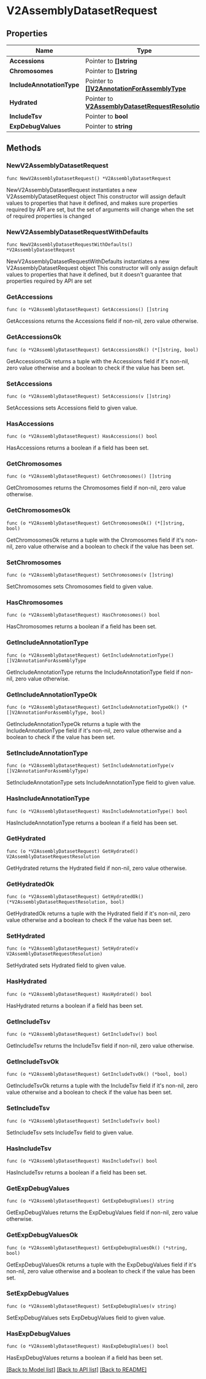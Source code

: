 # V2AssemblyDatasetRequest

## Properties

Name | Type | Description | Notes
------------ | ------------- | ------------- | -------------
**Accessions** | Pointer to **[]string** |  | [optional] 
**Chromosomes** | Pointer to **[]string** |  | [optional] 
**IncludeAnnotationType** | Pointer to [**[]V2AnnotationForAssemblyType**](V2AnnotationForAssemblyType.md) |  | [optional] 
**Hydrated** | Pointer to [**V2AssemblyDatasetRequestResolution**](V2AssemblyDatasetRequestResolution.md) |  | [optional] [default to V2ASSEMBLYDATASETREQUESTRESOLUTION_FULLY_HYDRATED]
**IncludeTsv** | Pointer to **bool** |  | [optional] 
**ExpDebugValues** | Pointer to **string** |  | [optional] 

## Methods

### NewV2AssemblyDatasetRequest

`func NewV2AssemblyDatasetRequest() *V2AssemblyDatasetRequest`

NewV2AssemblyDatasetRequest instantiates a new V2AssemblyDatasetRequest object
This constructor will assign default values to properties that have it defined,
and makes sure properties required by API are set, but the set of arguments
will change when the set of required properties is changed

### NewV2AssemblyDatasetRequestWithDefaults

`func NewV2AssemblyDatasetRequestWithDefaults() *V2AssemblyDatasetRequest`

NewV2AssemblyDatasetRequestWithDefaults instantiates a new V2AssemblyDatasetRequest object
This constructor will only assign default values to properties that have it defined,
but it doesn't guarantee that properties required by API are set

### GetAccessions

`func (o *V2AssemblyDatasetRequest) GetAccessions() []string`

GetAccessions returns the Accessions field if non-nil, zero value otherwise.

### GetAccessionsOk

`func (o *V2AssemblyDatasetRequest) GetAccessionsOk() (*[]string, bool)`

GetAccessionsOk returns a tuple with the Accessions field if it's non-nil, zero value otherwise
and a boolean to check if the value has been set.

### SetAccessions

`func (o *V2AssemblyDatasetRequest) SetAccessions(v []string)`

SetAccessions sets Accessions field to given value.

### HasAccessions

`func (o *V2AssemblyDatasetRequest) HasAccessions() bool`

HasAccessions returns a boolean if a field has been set.

### GetChromosomes

`func (o *V2AssemblyDatasetRequest) GetChromosomes() []string`

GetChromosomes returns the Chromosomes field if non-nil, zero value otherwise.

### GetChromosomesOk

`func (o *V2AssemblyDatasetRequest) GetChromosomesOk() (*[]string, bool)`

GetChromosomesOk returns a tuple with the Chromosomes field if it's non-nil, zero value otherwise
and a boolean to check if the value has been set.

### SetChromosomes

`func (o *V2AssemblyDatasetRequest) SetChromosomes(v []string)`

SetChromosomes sets Chromosomes field to given value.

### HasChromosomes

`func (o *V2AssemblyDatasetRequest) HasChromosomes() bool`

HasChromosomes returns a boolean if a field has been set.

### GetIncludeAnnotationType

`func (o *V2AssemblyDatasetRequest) GetIncludeAnnotationType() []V2AnnotationForAssemblyType`

GetIncludeAnnotationType returns the IncludeAnnotationType field if non-nil, zero value otherwise.

### GetIncludeAnnotationTypeOk

`func (o *V2AssemblyDatasetRequest) GetIncludeAnnotationTypeOk() (*[]V2AnnotationForAssemblyType, bool)`

GetIncludeAnnotationTypeOk returns a tuple with the IncludeAnnotationType field if it's non-nil, zero value otherwise
and a boolean to check if the value has been set.

### SetIncludeAnnotationType

`func (o *V2AssemblyDatasetRequest) SetIncludeAnnotationType(v []V2AnnotationForAssemblyType)`

SetIncludeAnnotationType sets IncludeAnnotationType field to given value.

### HasIncludeAnnotationType

`func (o *V2AssemblyDatasetRequest) HasIncludeAnnotationType() bool`

HasIncludeAnnotationType returns a boolean if a field has been set.

### GetHydrated

`func (o *V2AssemblyDatasetRequest) GetHydrated() V2AssemblyDatasetRequestResolution`

GetHydrated returns the Hydrated field if non-nil, zero value otherwise.

### GetHydratedOk

`func (o *V2AssemblyDatasetRequest) GetHydratedOk() (*V2AssemblyDatasetRequestResolution, bool)`

GetHydratedOk returns a tuple with the Hydrated field if it's non-nil, zero value otherwise
and a boolean to check if the value has been set.

### SetHydrated

`func (o *V2AssemblyDatasetRequest) SetHydrated(v V2AssemblyDatasetRequestResolution)`

SetHydrated sets Hydrated field to given value.

### HasHydrated

`func (o *V2AssemblyDatasetRequest) HasHydrated() bool`

HasHydrated returns a boolean if a field has been set.

### GetIncludeTsv

`func (o *V2AssemblyDatasetRequest) GetIncludeTsv() bool`

GetIncludeTsv returns the IncludeTsv field if non-nil, zero value otherwise.

### GetIncludeTsvOk

`func (o *V2AssemblyDatasetRequest) GetIncludeTsvOk() (*bool, bool)`

GetIncludeTsvOk returns a tuple with the IncludeTsv field if it's non-nil, zero value otherwise
and a boolean to check if the value has been set.

### SetIncludeTsv

`func (o *V2AssemblyDatasetRequest) SetIncludeTsv(v bool)`

SetIncludeTsv sets IncludeTsv field to given value.

### HasIncludeTsv

`func (o *V2AssemblyDatasetRequest) HasIncludeTsv() bool`

HasIncludeTsv returns a boolean if a field has been set.

### GetExpDebugValues

`func (o *V2AssemblyDatasetRequest) GetExpDebugValues() string`

GetExpDebugValues returns the ExpDebugValues field if non-nil, zero value otherwise.

### GetExpDebugValuesOk

`func (o *V2AssemblyDatasetRequest) GetExpDebugValuesOk() (*string, bool)`

GetExpDebugValuesOk returns a tuple with the ExpDebugValues field if it's non-nil, zero value otherwise
and a boolean to check if the value has been set.

### SetExpDebugValues

`func (o *V2AssemblyDatasetRequest) SetExpDebugValues(v string)`

SetExpDebugValues sets ExpDebugValues field to given value.

### HasExpDebugValues

`func (o *V2AssemblyDatasetRequest) HasExpDebugValues() bool`

HasExpDebugValues returns a boolean if a field has been set.


[[Back to Model list]](../README.md#documentation-for-models) [[Back to API list]](../README.md#documentation-for-api-endpoints) [[Back to README]](../README.md)


